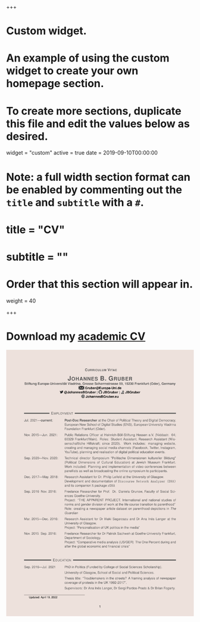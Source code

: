 +++
# Custom widget.
# An example of using the custom widget to create your own homepage section.
# To create more sections, duplicate this file and edit the values below as desired.
widget = "custom"
active = true
date = 2019-09-10T00:00:00

# Note: a full width section format can be enabled by commenting out the `title` and `subtitle` with a `#`.
# title = "CV"
# subtitle = ""

# Order that this section will appear in.
weight = 40

+++

# Download my [academic CV](https://github.com/JBGruber/Curriculum-Vitae/raw/master/pdf_version/CV_JohannesGruber.pdf)

[![](https://github.com/JBGruber/Curriculum-Vitae/raw/master/png_version/CV_JohannesGruber-1.png)](https://github.com/JBGruber/Curriculum-Vitae/raw/master/pdf_version/CV_JohannesGruber.pdf)
